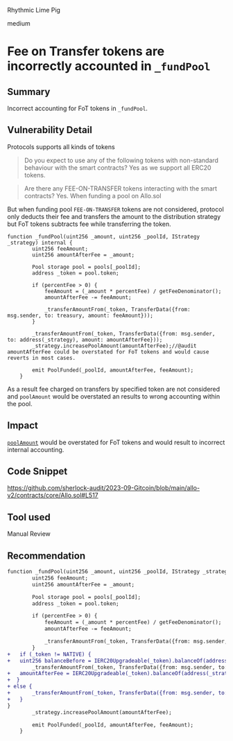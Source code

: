 Rhythmic Lime Pig

medium

# Fee on Transfer tokens are incorrectly accounted in `_fundPool`
## Summary
Incorrect accounting for FoT tokens in `_fundPool`.

## Vulnerability Detail
Protocols supports all kinds of tokens
> Do you expect to use any of the following tokens with non-standard behaviour with the smart contracts?
Yes as we support all ERC20 tokens.

>Are there any FEE-ON-TRANSFER tokens interacting with the smart contracts?
Yes. When funding a pool on Allo.sol

But when funding pool `FEE-ON-TRANSFER`  tokens are not considered, protocol only deducts their fee and transfers the amount to the distribution strategy but FoT tokens subtracts fee while transferring the token.
```solidity
function _fundPool(uint256 _amount, uint256 _poolId, IStrategy _strategy) internal {
        uint256 feeAmount;
        uint256 amountAfterFee = _amount;

        Pool storage pool = pools[_poolId];
        address _token = pool.token;

        if (percentFee > 0) {
            feeAmount = (_amount * percentFee) / getFeeDenominator();
            amountAfterFee -= feeAmount;

            _transferAmountFrom(_token, TransferData({from: msg.sender, to: treasury, amount: feeAmount}));
        }

        _transferAmountFrom(_token, TransferData({from: msg.sender, to: address(_strategy), amount: amountAfterFee}));
        _strategy.increasePoolAmount(amountAfterFee);//@audit amountAfterFee could be overstated for FoT tokens and would cause reverts in most cases.

        emit PoolFunded(_poolId, amountAfterFee, feeAmount);
    }
```
As a result fee charged on transfers by specified token are not considered and `poolAmount` would be overstated an results to wrong accounting within the pool.

## Impact
[`poolAmount`](https://github.com/sherlock-audit/2023-09-Gitcoin/blob/main/allo-v2/contracts/strategies/BaseStrategy.sol#L155) would be overstated for FoT tokens and would result to incorrect internal accounting.

## Code Snippet
https://github.com/sherlock-audit/2023-09-Gitcoin/blob/main/allo-v2/contracts/core/Allo.sol#L517

## Tool used
Manual Review

## Recommendation
```diff
function _fundPool(uint256 _amount, uint256 _poolId, IStrategy _strategy) internal {
        uint256 feeAmount;
        uint256 amountAfterFee = _amount;

        Pool storage pool = pools[_poolId];
        address _token = pool.token;

        if (percentFee > 0) {
            feeAmount = (_amount * percentFee) / getFeeDenominator();
            amountAfterFee -= feeAmount;

            _transferAmountFrom(_token, TransferData({from: msg.sender, to: treasury, amount: feeAmount}));
        }
+   if (_token != NATIVE) {
+	uint256 balanceBefore = IERC20Upgradeable(_token).balanceOf(address(_strategy));
        _transferAmountFrom(_token, TransferData({from: msg.sender, to: address(_strategy), amount: amountAfterFee}));
+	amountAfterFee = IERC20Upgradeable(_token).balanceOf(address(_strategy)) - balanceBefore;
+  }
+ else {
+       _transferAmountFrom(_token, TransferData({from: msg.sender, to: address(_strategy), amount: amountAfterFee}));
+   }
}
        _strategy.increasePoolAmount(amountAfterFee);

        emit PoolFunded(_poolId, amountAfterFee, feeAmount);
    }
``` 